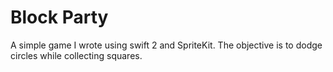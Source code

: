 # Block Party

A simple game I wrote using swift 2 and SpriteKit. The objective is to dodge circles while collecting 
squares.
